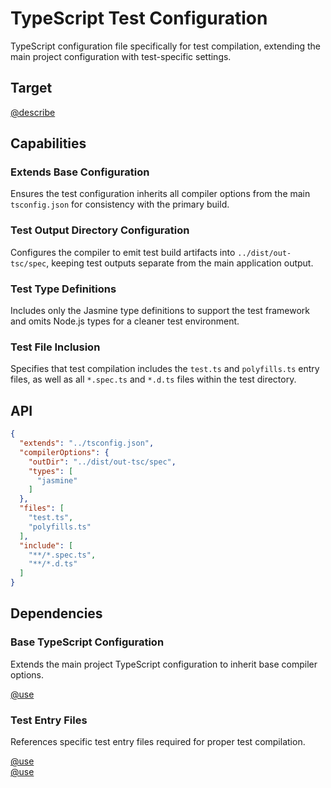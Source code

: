 # TypeScript Test Configuration

TypeScript configuration file specifically for test compilation, extending the main project configuration with test-specific settings.

## Target

[@describe](../../src/tsconfig.spec.json)

## Capabilities

### Extends Base Configuration

Ensures the test configuration inherits all compiler options from the main `tsconfig.json` for consistency with the primary build.

### Test Output Directory Configuration

Configures the compiler to emit test build artifacts into `../dist/out-tsc/spec`, keeping test outputs separate from the main application output.

### Test Type Definitions

Includes only the Jasmine type definitions to support the test framework and omits Node.js types for a cleaner test environment.

### Test File Inclusion

Specifies that test compilation includes the `test.ts` and `polyfills.ts` entry files, as well as all `*.spec.ts` and `*.d.ts` files within the test directory.

## API

```json { .api }
{
  "extends": "../tsconfig.json",
  "compilerOptions": {
    "outDir": "../dist/out-tsc/spec",
    "types": [
      "jasmine"
    ]
  },
  "files": [
    "test.ts",
    "polyfills.ts"
  ],
  "include": [
    "**/*.spec.ts",
    "**/*.d.ts"
  ]
}
```

## Dependencies

### Base TypeScript Configuration

Extends the main project TypeScript configuration to inherit base compiler options.

[@use](../../tsconfig.json)

### Test Entry Files

References specific test entry files required for proper test compilation.

[@use](../../src/test.ts)  
[@use](../../src/polyfills.ts)